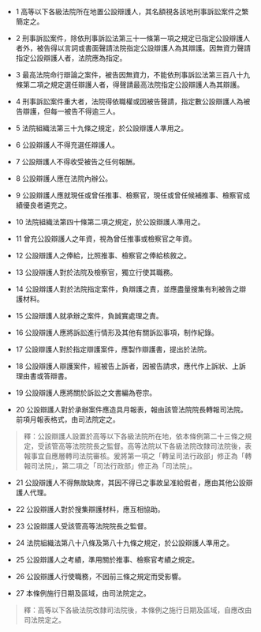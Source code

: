 * 1 高等以下各級法院所在地置公設辯護人，其名額視各該地刑事訴訟案件之繁簡定之。

* 2 刑事訴訟案件，除依刑事訴訟法第三十一條第一項之規定已指定公設辯護人者外，被告得以言詞或書面聲請法院指定公設辯護人為其辯護。因無資力聲請指定公設辯護人者，法院應為指定。

* 3 最高法院命行辯論之案件，被告因無資力，不能依刑事訴訟法第三百八十九條第二項之規定選任辯護人者，得聲請最高法院指定公設辯護人為其辯護。

* 4 刑事訴訟案件重大者，法院得依職權或因被告聲請，指定數公設辯護人為被告辯護，但每一被告不得逾三人。

* 5 法院組織法第三十九條之規定，於公設辯護人準用之。

* 6 公設辯護人不得充選任辯護人。

* 7 公設辯護人不得收受被告之任何報酬。

* 8 公設辯護人應在法院內辦公。

* 9 公設辯護人應就現任或曾任推事、檢察官，現任或曾任候補推事、檢察官成績優良者遴充之。

* 10 法院組織法第四十條第二項之規定，於公設辯護人準用之。

* 11 曾充公設辯護人之年資，視為曾任推事或檢察官之年資。

* 12 公設辯護人之俸給，比照推事、檢察官之俸給核敘之。

* 13 公設辯護人對於法院及檢察官，獨立行使其職務。

* 14 公設辯護人對於法院指定案件，負辯護之責，並應盡量搜集有利被告之辯護材料。

* 15 公設辯護人就承辦之案件，負誠實處理之責。

* 16 公設辯護人應將訴訟進行情形及其他有關訴訟事項，制作紀錄。

* 17 公設辯護人對於指定辯護案件，應製作辯護書，提出於法院。

* 18 公設辯護人辯護案件，經被告上訴者，因被告請求，應代作上訴狀、上訴理由書或答辯書。

* 19 公設辯護人應將關於訴訟之文書編為卷宗。

* 20 公設辯護人對於承辦案件應造具月報表，報由該管法院院長轉報司法院。前項月報表格式，由司法院定之。

> 釋：公設辯護人設置於高等以下各級法院所在地，依本條例第二十三條之規定，受該管高等法院院長之監督。高等法院以下各級法院改隸司法院後，表報事宜自應層轉司法院審核。爰將第一項之「轉呈司法行政部」修正為「轉報司法院」，第二項之「司法行政部」修正為「司法院」。

* 21 公設辯護人不得無故缺席，其因不得已之事故呈准給假者，應由其他公設辯護人代理。

* 22 公設辯護人對於搜集辯護材料，應互相協助。

* 23 公設辯護人受該管高等法院院長之監督。

* 24 法院組織法第八十八條及第八十九條之規定，於公設辯護人準用之。

* 25 公設辯護人之考績，準用關於推事、檢察官考績之規定。

* 26 公設辯護人行使職務，不因前三條之規定而受影響。

* 27 本條例施行日期及區域，由司法院定之。

> 釋：高等以下各級法院改隸司法院後，本條例之施行日期及區域，自應改由司法院定之。


